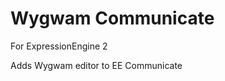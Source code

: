 Wygwam Communicate
=====================

For ExpressionEngine 2

Adds Wygwam editor to EE Communicate
